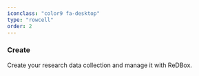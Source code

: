 ```yaml
---
iconclass: "color9 fa-desktop"
type: "rowcell"
order: 2
---
```

### Create
Create your research data collection and manage it with ReDBox.
